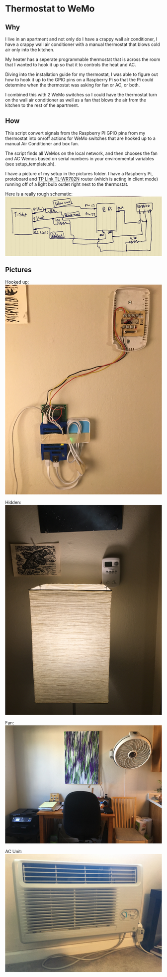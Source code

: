 # Thermostat to WeMo

## Why

I live in an apartment and not only do I have a crappy wall air conditioner, I have a crappy wall air conditioner with a manual thermostat that blows cold air only into the kitchen.

My heater has a seperate programmable thermostat that is across the room that I wanted to hook it up so that it to controls the heat and AC.

Diving into the installation guide for my thermostat, I was able to figure out how to hook it up to the GPIO pins on a Raspberry Pi so that the Pi could determine when the thermostat was asking for fan or AC, or both.

I combined this with 2 WeMo switches so I could have the thermostat turn on the wall air conditioner as well as a fan that blows the air from the kitchen to the rest of the apartment.

## How

This script convert signals from the Raspberry PI GPIO pins from my thermostat into on/off actions for WeMo switches that are hooked up to a manual Air Conditioner and box fan.

The script finds all WeMos on the local network, and then chooses the fan and AC Wemos based on serial numbers in your environmental variables (see setup\_template.sh).

I have a picture of my setup in the pictures folder. I have a Raspberry Pi, protoboard and [TP Link TL-WR702N](http://www.amazon.com/TP-LINK-TL-WR702N-Wireless-Repeater-150Mbps/dp/B007PTCFFW?ie=UTF8&psc=1&redirect=true&ref_=oh_aui_detailpage_o09_s00) router (which is acting in client mode) running off of a light bulb outlet right next to the thermostat.

Here is a really rough schematic:
![Schematic](schematic.jpg)


## Pictures

Hooked up:
![Thermostat](pictures/thermostat.jpg)

Hidden:
![Covered Thermostat](pictures/installed.jpg)

Fan:
![Fan](pictures/fan.jpg)

AC Unit:
![AC Unit](pictures/air_conditioner.jpg)
